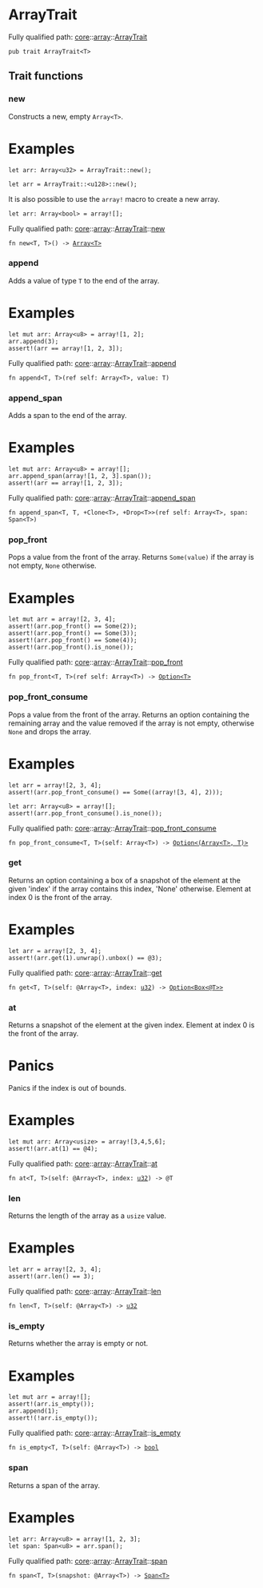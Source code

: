 # ArrayTrait

Fully qualified path: [core](./core.md)::[array](./core-array.md)::[ArrayTrait](./core-array-ArrayTrait.md)

<pre><code class="language-cairo">pub trait ArrayTrait&lt;T&gt;</code></pre>

## Trait functions

### new

Constructs a new, empty `Array<T>`.
# Examples

```cairo
let arr: Array<u32> = ArrayTrait::new();

let arr = ArrayTrait::<u128>::new();
```

It is also possible to use the `array!` macro to create a new array.
```cairo
let arr: Array<bool> = array![];
```

Fully qualified path: [core](./core.md)::[array](./core-array.md)::[ArrayTrait](./core-array-ArrayTrait.md)::[new](./core-array-ArrayTrait.md#new)

<pre><code class="language-cairo">fn new&lt;T, T&gt;() -&gt; <a href="core-array-Array.html">Array&lt;T&gt;</a></code></pre>


### append

Adds a value of type `T` to the end of the array.
# Examples

```cairo
let mut arr: Array<u8> = array![1, 2];
arr.append(3);
assert!(arr == array![1, 2, 3]);
```

Fully qualified path: [core](./core.md)::[array](./core-array.md)::[ArrayTrait](./core-array-ArrayTrait.md)::[append](./core-array-ArrayTrait.md#append)

<pre><code class="language-cairo">fn append&lt;T, T&gt;(ref self: Array&lt;T&gt;, value: T)</code></pre>


### append_span

Adds a span to the end of the array.
# Examples

```cairo
let mut arr: Array<u8> = array![];
arr.append_span(array![1, 2, 3].span());
assert!(arr == array![1, 2, 3]);
```

Fully qualified path: [core](./core.md)::[array](./core-array.md)::[ArrayTrait](./core-array-ArrayTrait.md)::[append_span](./core-array-ArrayTrait.md#append_span)

<pre><code class="language-cairo">fn append_span&lt;T, T, +Clone&lt;T&gt;, +Drop&lt;T&gt;&gt;(ref self: Array&lt;T&gt;, span: Span&lt;T&gt;)</code></pre>


### pop_front

Pops a value from the front of the array.
Returns `Some(value)` if the array is not empty, `None` otherwise.
# Examples

```cairo
let mut arr = array![2, 3, 4];
assert!(arr.pop_front() == Some(2));
assert!(arr.pop_front() == Some(3));
assert!(arr.pop_front() == Some(4));
assert!(arr.pop_front().is_none());
```

Fully qualified path: [core](./core.md)::[array](./core-array.md)::[ArrayTrait](./core-array-ArrayTrait.md)::[pop_front](./core-array-ArrayTrait.md#pop_front)

<pre><code class="language-cairo">fn pop_front&lt;T, T&gt;(ref self: Array&lt;T&gt;) -&gt; <a href="core-option-Option.html">Option&lt;T&gt;</a></code></pre>


### pop_front_consume

Pops a value from the front of the array.
Returns an option containing the remaining array and the value removed if the array is
not empty, otherwise `None` and drops the array.
# Examples

```cairo
let arr = array![2, 3, 4];
assert!(arr.pop_front_consume() == Some((array![3, 4], 2)));

let arr: Array<u8> = array![];
assert!(arr.pop_front_consume().is_none());
```

Fully qualified path: [core](./core.md)::[array](./core-array.md)::[ArrayTrait](./core-array-ArrayTrait.md)::[pop_front_consume](./core-array-ArrayTrait.md#pop_front_consume)

<pre><code class="language-cairo">fn pop_front_consume&lt;T, T&gt;(self: Array&lt;T&gt;) -&gt; <a href="core-option-Option.html">Option&lt;(Array&lt;T&gt;, T)&gt;</a></code></pre>


### get

Returns an option containing a box of a snapshot of the element at the given 'index'
if the array contains this index, 'None' otherwise.
Element at index 0 is the front of the array.
# Examples

```cairo
let arr = array![2, 3, 4];
assert!(arr.get(1).unwrap().unbox() == @3);
```

Fully qualified path: [core](./core.md)::[array](./core-array.md)::[ArrayTrait](./core-array-ArrayTrait.md)::[get](./core-array-ArrayTrait.md#get)

<pre><code class="language-cairo">fn get&lt;T, T&gt;(self: @Array&lt;T&gt;, index: <a href="core-integer-u32.html">u32</a>) -&gt; <a href="core-option-Option.html">Option&lt;Box&lt;@T&gt;&gt;</a></code></pre>


### at

Returns a snapshot of the element at the given index.
Element at index 0 is the front of the array.
# Panics

Panics if the index is out of bounds.
# Examples

```cairo
let mut arr: Array<usize> = array![3,4,5,6];
assert!(arr.at(1) == @4);
```

Fully qualified path: [core](./core.md)::[array](./core-array.md)::[ArrayTrait](./core-array-ArrayTrait.md)::[at](./core-array-ArrayTrait.md#at)

<pre><code class="language-cairo">fn at&lt;T, T&gt;(self: @Array&lt;T&gt;, index: <a href="core-integer-u32.html">u32</a>) -&gt; @T</code></pre>


### len

Returns the length of the array as a `usize` value.
# Examples

```cairo
let arr = array![2, 3, 4];
assert!(arr.len() == 3);
```

Fully qualified path: [core](./core.md)::[array](./core-array.md)::[ArrayTrait](./core-array-ArrayTrait.md)::[len](./core-array-ArrayTrait.md#len)

<pre><code class="language-cairo">fn len&lt;T, T&gt;(self: @Array&lt;T&gt;) -&gt; <a href="core-integer-u32.html">u32</a></code></pre>


### is_empty

Returns whether the array is empty or not.
# Examples

```cairo
let mut arr = array![];
assert!(arr.is_empty());
arr.append(1);
assert!(!arr.is_empty());
```

Fully qualified path: [core](./core.md)::[array](./core-array.md)::[ArrayTrait](./core-array-ArrayTrait.md)::[is_empty](./core-array-ArrayTrait.md#is_empty)

<pre><code class="language-cairo">fn is_empty&lt;T, T&gt;(self: @Array&lt;T&gt;) -&gt; <a href="core-bool.html">bool</a></code></pre>


### span

Returns a span of the array.
# Examples

```cairo
let arr: Array<u8> = array![1, 2, 3];
let span: Span<u8> = arr.span();
```

Fully qualified path: [core](./core.md)::[array](./core-array.md)::[ArrayTrait](./core-array-ArrayTrait.md)::[span](./core-array-ArrayTrait.md#span)

<pre><code class="language-cairo">fn span&lt;T, T&gt;(snapshot: @Array&lt;T&gt;) -&gt; <a href="core-array-Span.html">Span&lt;T&gt;</a></code></pre>


